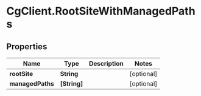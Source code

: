 # CgClient.RootSiteWithManagedPaths

## Properties

Name | Type | Description | Notes
------------ | ------------- | ------------- | -------------
**rootSite** | **String** |  | [optional] 
**managedPaths** | **[String]** |  | [optional] 


